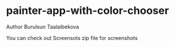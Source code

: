 # painter-app-with-color-chooser
Author Burulsun Taalaibekova

You can check out Screensots zip file for screenshots
